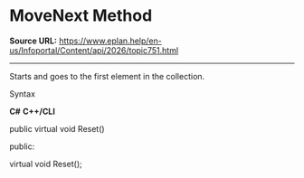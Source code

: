 # MoveNext Method

**Source URL:** https://www.eplan.help/en-us/Infoportal/Content/api/2026/topic751.html

---

Starts and goes to the first element in the collection.

Syntax

**C#**
**C++/CLI**


public virtual void Reset()

public:

virtual void Reset();

